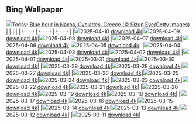 ## Bing Wallpaper
![](./wallpaper/2025-04-10.jpg)Today: [Blue hour in Naxos, Cyclades, Greece (© Sizun Eye/Getty Images)](./wallpaper/2025-04-10.jpg)
|      |      |      |
| :----: | :----: | :----: |
|![](./wallpaper/2025-04-10_sm.jpg)2025-04-10 [download 4k](./wallpaper/2025-04-10.jpg)|![](./wallpaper/2025-04-09_sm.jpg)2025-04-09 [download 4k](./wallpaper/2025-04-09.jpg)|![](./wallpaper/2025-04-08_sm.jpg)2025-04-08 [download 4k](./wallpaper/2025-04-08.jpg)|
|![](./wallpaper/2025-04-07_sm.jpg)2025-04-07 [download 4k](./wallpaper/2025-04-07.jpg)|![](./wallpaper/2025-04-06_sm.jpg)2025-04-06 [download 4k](./wallpaper/2025-04-06.jpg)|![](./wallpaper/2025-04-05_sm.jpg)2025-04-05 [download 4k](./wallpaper/2025-04-05.jpg)|
|![](./wallpaper/2025-04-04_sm.jpg)2025-04-04 [download 4k](./wallpaper/2025-04-04.jpg)|![](./wallpaper/2025-04-03_sm.jpg)2025-04-03 [download 4k](./wallpaper/2025-04-03.jpg)|![](./wallpaper/2025-04-02_sm.jpg)2025-04-02 [download 4k](./wallpaper/2025-04-02.jpg)|
|![](./wallpaper/2025-04-01_sm.jpg)2025-04-01 [download 4k](./wallpaper/2025-04-01.jpg)|![](./wallpaper/2025-03-31_sm.jpg)2025-03-31 [download 4k](./wallpaper/2025-03-31.jpg)|![](./wallpaper/2025-03-30_sm.jpg)2025-03-30 [download 4k](./wallpaper/2025-03-30.jpg)|
|![](./wallpaper/2025-03-29_sm.jpg)2025-03-29 [download 4k](./wallpaper/2025-03-29.jpg)|![](./wallpaper/2025-03-28_sm.jpg)2025-03-28 [download 4k](./wallpaper/2025-03-28.jpg)|![](./wallpaper/2025-03-27_sm.jpg)2025-03-27 [download 4k](./wallpaper/2025-03-27.jpg)|
|![](./wallpaper/2025-03-26_sm.jpg)2025-03-26 [download 4k](./wallpaper/2025-03-26.jpg)|![](./wallpaper/2025-03-25_sm.jpg)2025-03-25 [download 4k](./wallpaper/2025-03-25.jpg)|![](./wallpaper/2025-03-24_sm.jpg)2025-03-24 [download 4k](./wallpaper/2025-03-24.jpg)|
|![](./wallpaper/2025-03-23_sm.jpg)2025-03-23 [download 4k](./wallpaper/2025-03-23.jpg)|![](./wallpaper/2025-03-22_sm.jpg)2025-03-22 [download 4k](./wallpaper/2025-03-22.jpg)|![](./wallpaper/2025-03-21_sm.jpg)2025-03-21 [download 4k](./wallpaper/2025-03-21.jpg)|
|![](./wallpaper/2025-03-20_sm.jpg)2025-03-20 [download 4k](./wallpaper/2025-03-20.jpg)|![](./wallpaper/2025-03-19_sm.jpg)2025-03-19 [download 4k](./wallpaper/2025-03-19.jpg)|![](./wallpaper/2025-03-18_sm.jpg)2025-03-18 [download 4k](./wallpaper/2025-03-18.jpg)|
|![](./wallpaper/2025-03-17_sm.jpg)2025-03-17 [download 4k](./wallpaper/2025-03-17.jpg)|![](./wallpaper/2025-03-16_sm.jpg)2025-03-16 [download 4k](./wallpaper/2025-03-16.jpg)|![](./wallpaper/2025-03-15_sm.jpg)2025-03-15 [download 4k](./wallpaper/2025-03-15.jpg)|
|![](./wallpaper/2025-03-14_sm.jpg)2025-03-14 [download 4k](./wallpaper/2025-03-14.jpg)|![](./wallpaper/2025-03-13_sm.jpg)2025-03-13 [download 4k](./wallpaper/2025-03-13.jpg)|![](./wallpaper/2025-03-12_sm.jpg)2025-03-12 [download 4k](./wallpaper/2025-03-12.jpg)|
|![](./wallpaper/2025-03-11_sm.jpg)2025-03-11 [download 4k](./wallpaper/2025-03-11.jpg)|